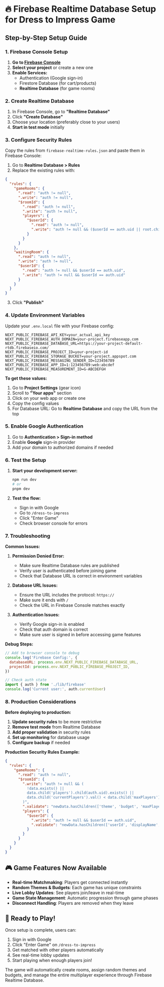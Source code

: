 # 🔥 Firebase Realtime Database Setup for Dress to Impress Game

## Step-by-Step Setup Guide

### 1. Firebase Console Setup

1. **Go to [Firebase Console](https://console.firebase.google.com/)**
2. **Select your project** or create a new one
3. **Enable Services:**
   - Authentication (Google sign-in)
   - Firestore Database (for cart/products)
   - **Realtime Database** (for game rooms)

### 2. Create Realtime Database

1. In Firebase Console, go to **"Realtime Database"**
2. Click **"Create Database"**
3. Choose your location (preferably close to your users)
4. **Start in test mode** initially

### 3. Configure Security Rules

Copy the rules from `firebase-realtime-rules.json` and paste them in Firebase Console:

1. Go to **Realtime Database > Rules**
2. Replace the existing rules with:

```json
{
  "rules": {
    "gameRooms": {
      ".read": "auth != null",
      ".write": "auth != null",
      "$roomId": {
        ".read": "auth != null",
        ".write": "auth != null",
        "players": {
          "$userId": {
            ".read": "auth != null",
            ".write": "auth != null && ($userId == auth.uid || root.child('gameRooms').child($roomId).child('players').child(auth.uid).exists())"
          }
        }
      }
    },
    "waitingRoom": {
      ".read": "auth != null",
      ".write": "auth != null",
      "$userId": {
        ".read": "auth != null && $userId == auth.uid",
        ".write": "auth != null && $userId == auth.uid"
      }
    }
  }
}
```

3. Click **"Publish"**

### 4. Update Environment Variables

Update your `.env.local` file with your Firebase config:

```env
NEXT_PUBLIC_FIREBASE_API_KEY=your_actual_api_key
NEXT_PUBLIC_FIREBASE_AUTH_DOMAIN=your-project.firebaseapp.com
NEXT_PUBLIC_FIREBASE_DATABASE_URL=https://your-project-default-rtdb.firebaseio.com/
NEXT_PUBLIC_FIREBASE_PROJECT_ID=your-project-id
NEXT_PUBLIC_FIREBASE_STORAGE_BUCKET=your-project.appspot.com
NEXT_PUBLIC_FIREBASE_MESSAGING_SENDER_ID=123456789
NEXT_PUBLIC_FIREBASE_APP_ID=1:123456789:web:abcdef
NEXT_PUBLIC_FIREBASE_MEASUREMENT_ID=G-ABCDEFGH
```

**To get these values:**
1. Go to **Project Settings** (gear icon)
2. Scroll to **"Your apps"** section
3. Click on your web app or create one
4. Copy the config values
5. For Database URL: Go to **Realtime Database** and copy the URL from the top

### 5. Enable Google Authentication

1. Go to **Authentication > Sign-in method**
2. Enable **Google** sign-in provider
3. Add your domain to authorized domains if needed

### 6. Test the Setup

1. **Start your development server:**
   ```bash
   npm run dev
   # or
   pnpm dev
   ```

2. **Test the flow:**
   - Sign in with Google
   - Go to `/dress-to-impress`
   - Click "Enter Game"
   - Check browser console for errors

### 7. Troubleshooting

**Common Issues:**

1. **Permission Denied Error:**
   - Make sure Realtime Database rules are published
   - Verify user is authenticated before joining game
   - Check that Database URL is correct in environment variables

2. **Database URL Issues:**
   - Ensure the URL includes the protocol: `https://`
   - Make sure it ends with `/`
   - Check the URL in Firebase Console matches exactly

3. **Authentication Issues:**
   - Verify Google sign-in is enabled
   - Check that auth domain is correct
   - Make sure user is signed in before accessing game features

**Debug Steps:**
```javascript
// Add to browser console to debug
console.log('Firebase Config:', {
  databaseURL: process.env.NEXT_PUBLIC_FIREBASE_DATABASE_URL,
  projectId: process.env.NEXT_PUBLIC_FIREBASE_PROJECT_ID,
})

// Check auth state
import { auth } from './lib/firebase'
console.log('Current user:', auth.currentUser)
```

### 8. Production Considerations

**Before deploying to production:**

1. **Update security rules** to be more restrictive
2. **Remove test mode** from Realtime Database
3. **Add proper validation** in security rules
4. **Set up monitoring** for database usage
5. **Configure backup** if needed

**Production Security Rules Example:**
```json
{
  "rules": {
    "gameRooms": {
      ".read": "auth != null",
      "$roomId": {
        ".write": "auth != null && (
          !data.exists() || 
          data.child('players').child(auth.uid).exists() ||
          data.child('currentPlayers').val() < data.child('maxPlayers').val()
        )",
        ".validate": "newData.hasChildren(['theme', 'budget', 'maxPlayers', 'currentPlayers', 'players'])",
        "players": {
          "$userId": {
            ".write": "auth != null && $userId == auth.uid",
            ".validate": "newData.hasChildren(['userId', 'displayName', 'ready', 'joinedAt'])"
          }
        }
      }
    }
  }
}
```

## 🎮 Game Features Now Available

- **Real-time Matchmaking**: Players get connected instantly
- **Random Themes & Budgets**: Each game has unique constraints  
- **Live Lobby Updates**: See players join/leave in real-time
- **Game State Management**: Automatic progression through game phases
- **Disconnect Handling**: Players are removed when they leave

## 🚀 Ready to Play!

Once setup is complete, users can:
1. Sign in with Google
2. Click "Enter Game" on `/dress-to-impress`
3. Get matched with other players automatically
4. See real-time lobby updates
5. Start playing when enough players join!

The game will automatically create rooms, assign random themes and budgets, and manage the entire multiplayer experience through Firebase Realtime Database.